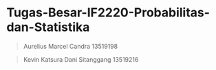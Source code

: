 # Tugas-Besar-IF2220-Probabilitas-dan-Statistika
> Aurelius Marcel Candra  13519198

> Kevin Katsura Dani Sitanggang 13519216
